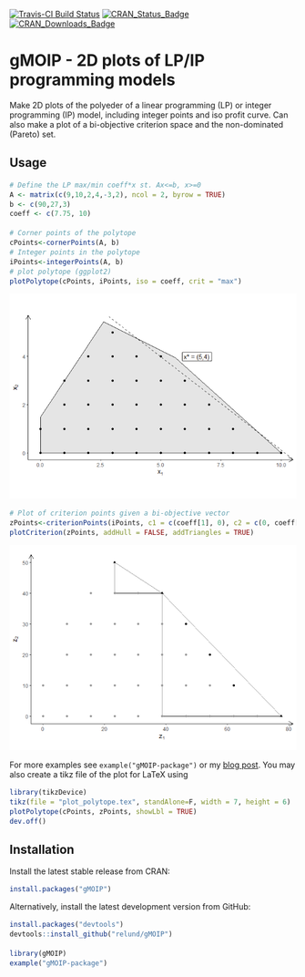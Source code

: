 
<!-- README.md is generated from README.Rmd. Please edit that file -->
[![Travis-CI Build Status](https://travis-ci.org/relund/gMOIP.svg?branch=master)](https://travis-ci.org/relund/gMOIP) [![CRAN\_Status\_Badge](http://www.r-pkg.org/badges/version/gMOIP)](https://CRAN.R-project.org/package=gMOIP) [![CRAN\_Downloads\_Badge](http://cranlogs.r-pkg.org/badges/grand-total/gMOIP?color=brightgreen)](http://cranlogs.r-pkg.org/downloads/total/last-month/gMOIP)

gMOIP - 2D plots of LP/IP programming models
============================================

Make 2D plots of the polyeder of a linear programming (LP) or integer programming (IP) model, including integer points and iso profit curve. Can also make a plot of a bi-objective criterion space and the non-dominated (Pareto) set.

Usage
-----

``` r
# Define the LP max/min coeff*x st. Ax<=b, x>=0
A <- matrix(c(9,10,2,4,-3,2), ncol = 2, byrow = TRUE)
b <- c(90,27,3)
coeff <- c(7.75, 10)

# Corner points of the polytope
cPoints<-cornerPoints(A, b)
# Integer points in the polytope
iPoints<-integerPoints(A, b)
# plot polytope (ggplot2)
plotPolytope(cPoints, iPoints, iso = coeff, crit = "max")
```

![](README-ex-1.png)

``` r
# Plot of criterion points given a bi-objective vector
zPoints<-criterionPoints(iPoints, c1 = c(coeff[1], 0), c2 = c(0, coeff[2]), crit = "max")
plotCriterion(zPoints, addHull = FALSE, addTriangles = TRUE)
```

![](README-ex-2.png)

For more examples see `example("gMOIP-package")` or my [blog post](http://www.research.relund.dk/?p=671). You may also create a tikz file of the plot for LaTeX using

``` r
library(tikzDevice)
tikz(file = "plot_polytope.tex", standAlone=F, width = 7, height = 6)
plotPolytope(cPoints, zPoints, showLbl = TRUE)
dev.off()
```

Installation
------------

Install the latest stable release from CRAN:

``` r
install.packages("gMOIP")
```

Alternatively, install the latest development version from GitHub:

``` r
install.packages("devtools")
devtools::install_github("relund/gMOIP")

library(gMOIP)
example("gMOIP-package")
```
